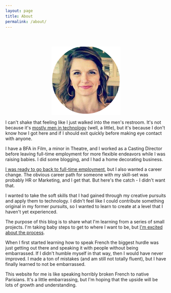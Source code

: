 ```yaml
---
layout: page
title: About
permalink: /about/
---
```

<img src='/assets/article_images/2016-05-02-introduction/AnnieHedgpeth.png' style='display: block; margin-left: auto; margin-right: auto; padding-top: 40px' />

I can't shake that feeling like I just walked into the men's restroom. It's not because it's [mostly men in technology](http://martinfowler.com/articles/born-for-it.html) (well, a little), but it's because I don't know how I got here and if I should exit quickly before making eye contact with anyone. 

I have a BFA in Film, a minor in Theatre, and I worked as a Casting Director before leaving full-time employment for more flexible endeavors while I was raising babies. I did some blogging, and I had a home decorating business. 

[I was ready to go back to full-time employment](http://leanin.org/book/), but I also wanted a career change. The obvious career path for someone with my skill-set was probably HR or Marketing, and I get that. But here's the catch - I didn't want that. 

I wanted to take the soft skills that I had gained through my creative pursuits and apply them to technology. I didn't feel like I could contribute something original in my former pursuits, so I wanted to learn to create at a level that I haven't yet experienced.

The purpose of this blog is to share what I'm learning from a series of small projects. I'm taking baby steps to get to where I want to be, but [I'm excited about the process](https://youtu.be/C13JC_YP2Q8). 

When I first started learning how to speak French the biggest hurdle was just getting out there and speaking it with people without being embarrassed. If I didn't humble myself in that way, then I would have never improved. I made a ton of mistakes (and am still not totally fluent), but I have finally learned to not be embarrassed. 

This website for me is like speaking horribly broken French to native Parisians. It's a little embarrassing, but I'm hoping that the upside will be lots of growth and understanding.    
